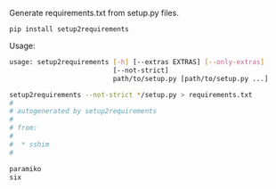 Generate requirements.txt from setup.py files.

`pip install setup2requirements`

Usage:

```bash
usage: setup2requirements [-h] [--extras EXTRAS] [--only-extras]
                          [--not-strict]
                          path/to/setup.py [path/to/setup.py ...]
```

```bash
setup2requirements --not-strict */setup.py > requirements.txt
#
# autogenerated by setup2requirements
#
# from:
#
#  * sshim
#

paramiko
six
```

